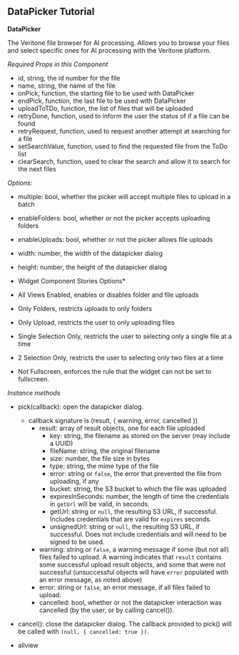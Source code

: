## DataPicker Tutorial

**DataPicker**

The Veritone file browser for AI processing. Allows you to browse your files and select specific ones for AI processing with the Veritone platform.

*Required Props in this Component*

* id, string, the id number for the file
* name, string, the name of the file
* onPick, function, the starting file to be used with DataPicker
* endPick, function, the last file to be used with DataPicker
* uploadToTDo, function, the list of files that will be uploaded
* retryDone, function, used to inform the user the status of if a file can be found
* retryRequest, function, used to request another attempt at searching for a file
* setSearchValue, function, used to find the requested file from the ToDo list
* clearSearch, function, used to clear the search and allow it to search for the next files

*Options:*

* multiple: bool, whether the picker will accept multiple files to upload in a batch
* enableFolders: bool, whether or not the picker accepts uploading folders
* enableUploads: bool, whether or not the picker allows file uploads
* width: number, the width of the datapicker dialog
* height: number, the height of the datapicker dialog

* Widget Component Stories Options*

* All Views Enabled, enables or disables folder and file uploads
* Only Folders, restricts uploads to only folders
* Only Upload, restricts the user to only uploading files
* Single Selection Only, restricts the user to selecting only a single file at a time
* 2 Selection Only, restricts the user to selecting only two files at a time
* Not Fullscreen, enforces the rule that the widget can not be set to fullscreen.

*Instance methods*

* pick(callback): open the datapicker dialog.
  * callback signature is (result, { warning, error, cancelled })
    * result: array of result objects, one for each file uploaded
      * key: string, the filename as stored on the server (may include a UUID)
      * fileName: string, the original filename
      * size: number, the file size in bytes
      * type: string, the mime type of the file
      * error: string or `false`, the error that prevented the file from uploading, if any
      * bucket: string, the S3 bucket to which the file was uploaded
      * expiresInSeconds: number, the length of time the credentials in `getUrl` will be valid, in seconds.
      * getUrl: string or `null`, the resulting S3 URL, if successful. Includes credentials that are valid for `expires` seconds.
      * unsignedUrl: string or `null`, the resulting S3 URL, if successful. Does not include credentials and will need to be signed to be used.
    * warning: string or `false`, a warning message if some (but not all) files failed to upload. A warning indicates that `result` contains some successful upload result objects, and some that were not successful (unsuccessful objects will have `error` populated with an error message, as noted above)
    * error: string or `false`, an error message, if all files failed to upload.
    * cancelled: bool, whether or not the datapicker interaction was cancelled (by the user, or by calling cancel()).

* cancel(): close the datapicker dialog. The callback provided to pick() will be called with `(null, { cancelled: true })`.
* allview
